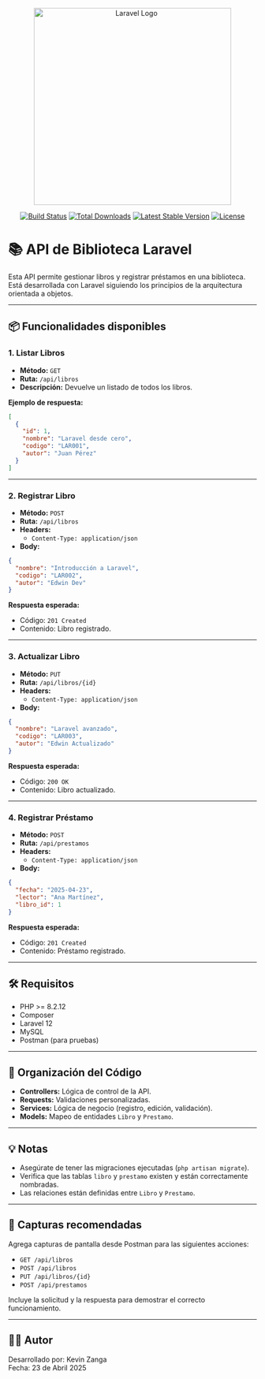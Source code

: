 <p align="center"><a href="https://laravel.com" target="_blank"><img src="https://raw.githubusercontent.com/laravel/art/master/logo-lockup/5%20SVG/2%20CMYK/1%20Full%20Color/laravel-logolockup-cmyk-red.svg" width="400" alt="Laravel Logo"></a></p>

<p align="center">
<a href="https://github.com/laravel/framework/actions"><img src="https://github.com/laravel/framework/workflows/tests/badge.svg" alt="Build Status"></a>
<a href="https://packagist.org/packages/laravel/framework"><img src="https://img.shields.io/packagist/dt/laravel/framework" alt="Total Downloads"></a>
<a href="https://packagist.org/packages/laravel/framework"><img src="https://img.shields.io/packagist/v/laravel/framework" alt="Latest Stable Version"></a>
<a href="https://packagist.org/packages/laravel/framework"><img src="https://img.shields.io/packagist/l/laravel/framework" alt="License"></a>
</p>


# 📚 API de Biblioteca Laravel

Esta API permite gestionar libros y registrar préstamos en una biblioteca. Está desarrollada con Laravel siguiendo los principios de la arquitectura orientada a objetos.

---

## 📦 Funcionalidades disponibles

### 1. Listar Libros

- **Método:** `GET`
- **Ruta:** `/api/libros`
- **Descripción:** Devuelve un listado de todos los libros.

**Ejemplo de respuesta:**
```json
[
  {
    "id": 1,
    "nombre": "Laravel desde cero",
    "codigo": "LAR001",
    "autor": "Juan Pérez"
  }
]
```

---

### 2. Registrar Libro

- **Método:** `POST`
- **Ruta:** `/api/libros`
- **Headers:**
  - `Content-Type: application/json`
- **Body:**
```json
{
  "nombre": "Introducción a Laravel",
  "codigo": "LAR002",
  "autor": "Edwin Dev"
}
```

**Respuesta esperada:**
- Código: `201 Created`
- Contenido: Libro registrado.

---

### 3. Actualizar Libro

- **Método:** `PUT`
- **Ruta:** `/api/libros/{id}`
- **Headers:**
  - `Content-Type: application/json`
- **Body:**
```json
{
  "nombre": "Laravel avanzado",
  "codigo": "LAR003",
  "autor": "Edwin Actualizado"
}
```

**Respuesta esperada:**
- Código: `200 OK`
- Contenido: Libro actualizado.

---

### 4. Registrar Préstamo

- **Método:** `POST`
- **Ruta:** `/api/prestamos`
- **Headers:**
  - `Content-Type: application/json`
- **Body:**
```json
{
  "fecha": "2025-04-23",
  "lector": "Ana Martínez",
  "libro_id": 1
}
```

**Respuesta esperada:**
- Código: `201 Created`
- Contenido: Préstamo registrado.

---

## 🛠 Requisitos

- PHP >= 8.2.12
- Composer
- Laravel 12
- MySQL
- Postman (para pruebas)

---

## 📂 Organización del Código

- **Controllers:** Lógica de control de la API.
- **Requests:** Validaciones personalizadas.
- **Services:** Lógica de negocio (registro, edición, validación).
- **Models:** Mapeo de entidades `Libro` y `Prestamo`.

---

## 💡 Notas

- Asegúrate de tener las migraciones ejecutadas (`php artisan migrate`).
- Verifica que las tablas `libro` y `prestamo` existen y están correctamente nombradas.
- Las relaciones están definidas entre `Libro` y `Prestamo`.

---

## 📸 Capturas recomendadas

Agrega capturas de pantalla desde Postman para las siguientes acciones:

- `GET /api/libros`
- `POST /api/libros`
- `PUT /api/libros/{id}`
- `POST /api/prestamos`

Incluye la solicitud y la respuesta para demostrar el correcto funcionamiento.

---

## 👨‍💻 Autor

Desarrollado por: Kevin Zanga  
Fecha: 23 de Abril 2025
